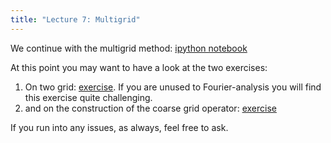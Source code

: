 ```yaml
---
title: "Lecture 7: Multigrid"
---
```


We continue with the multigrid method: [ipython notebook](https://nbviewer.jupyter.org/urls/teaching.wence.uk/comp4187/code/2DMultigrid.ipynb)

At this point you may want to have a look at the two exercises:
1. On two grid: [exercise](https://teaching.wence.uk/comp4187/exercises/two-grid). If you are unused to Fourier-analysis you will find this exercise quite challenging.
2. and on the construction of the coarse grid operator:  [exercise](https://teaching.wence.uk/comp4187/exercises/coarse-grid)

If you run into any issues, as always, feel free to ask.
